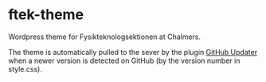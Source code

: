 # ftek-theme
Wordpress theme for Fysikteknologsektionen at Chalmers.

The theme is automatically pulled to the sever by the plugin [GitHub Updater](https://github.com/afragen/github-updater) when a newer version is detected on GitHub (by the version number in style.css).
